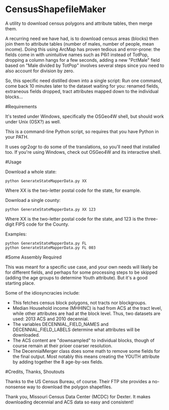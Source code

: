 # CensusShapefileMaker

A utility to download census polygons and attribute tables, then merge them.

A recurring need we have had, is to download census areas (blocks) then join them to attribute tables (number of males, number of people, mean income). Doing this using ArcMap has proven tedious and error-prone: the fields come in with unintuitive names such as P6i1 instead of TotPop, dropping a column hangs for a few seconds, adding a new "PctMale" field based on "Male divided by TotPop" involves several steps since you need to also account for division by zero.

So, this specific need distilled down into a single script: Run one command, come back 10 minutes later to the dataset waiting for you: renamed fields, extraneous fields dropped, tract attributes mapped down to the individual blocks...

#Requirements

It's tested under Windows, specifically the OSGeo4W shell, but should work under Unix (OSX?) as well.

This is a command-line Python script, so requires that you have Python in your PATH.

It uses ogr2ogr to do some of the translations, so you'll need that installed too. If you're using Windows, check out OSGeo4W and its interactive shell.

#Usage

Download a whole state:
```
python GenerateStateMapperData.py XX
```
Where XX is the two-letter postal code for the state, for example.

Download a single county:
```
python GenerateStateMapperData.py XX 123
```
Where XX is the two-letter postal code for the state, and 123 is the three-digit FIPS code for the County.

Examples:
```
python GenerateStateMapperData.py FL
python GenerateStateMapperData.py FL 003
```
#Some Assembly Required

This was meant for a specific use case, and your own needs will likely be for different fields, and perhaps for some processing steps to be skipped (adding the age groups to determine Youth attribute). But it's a good starting place.

Some of the idiosyncracies include:

* This fetches census block polygons, not tracts nor blockgroups.
* Median Household income (MHHINC) is had from ACS at the tract level, while other attributes are had at the block level. Thus, two datasets are used: 2013 ACS and 2010 decennial.
* The variables DECENNIAL_FIELD_NAMES and DECENNIAL_FIELD_LABELS determine what attributes will be downloaded.
* The ACS content are "downsampled" to individual blocks, though of course remain at their prioer coarser resolution.
* The DecennialMerger class does some math to remove some fields for the final output. Most notably this means creating the YOUTH attribute by adding together the 8 age-by-sex fields.

#Credits, Thanks, Shoutouts

Thanks to the US Census Bureau, of course. Their FTP site provides a no-nonsense way to download the polygon shapefiles.

Thank you, Missouri Census Data Center (MCDC) for Dexter. It makes downloading decennial and ACS data so easy and consistent!

